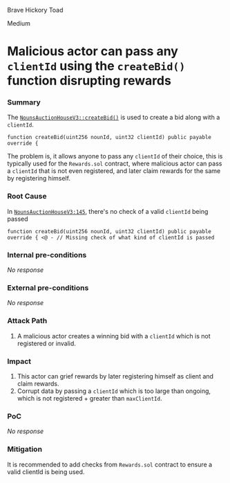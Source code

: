 Brave Hickory Toad

Medium

# Malicious actor can pass any `clientId` using the `createBid()` function disrupting rewards

### Summary

The [`NounsAuctionHouseV3::createBid()`](https://github.com/sherlock-audit/2024-11-nounsdao/blob/8b6fb94f103134e751cf016e5c3f4185be89bb49/nouns-monorepo/packages/nouns-contracts/contracts/NounsAuctionHouseV3.sol#L145) is used to create a bid along with a `clientId`.
```solidity
function createBid(uint256 nounId, uint32 clientId) public payable override {
```
The problem is, it allows anyone to pass any `clientId` of their choice, this is typically used for the `Rewards.sol` contract, where malicious actor can pass a `clientId` that is not even registered, and later claim rewards for the same by registering himself.

### Root Cause

In [`NounsAuctionHouseV3:145`](https://github.com/sherlock-audit/2024-11-nounsdao/blob/8b6fb94f103134e751cf016e5c3f4185be89bb49/nouns-monorepo/packages/nouns-contracts/contracts/NounsAuctionHouseV3.sol#L145), there's no check of a valid `clientId` being passed
```solidity
function createBid(uint256 nounId, uint32 clientId) public payable override { <@ - // Missing check of what kind of clientId is passed
```

### Internal pre-conditions

_No response_

### External pre-conditions

_No response_

### Attack Path

1. A malicious actor creates a winning bid with a `clientId` which is not registered or invalid.

### Impact

1. This actor can grief rewards by later registering himself as client and claim rewards.
2. Corrupt data by passing a `clientId` which is too large than ongoing, which is not registered + greater than `maxClientId`.

### PoC

_No response_

### Mitigation

It is recommended to add checks from `Rewards.sol` contract to ensure a valid clientId is being used.